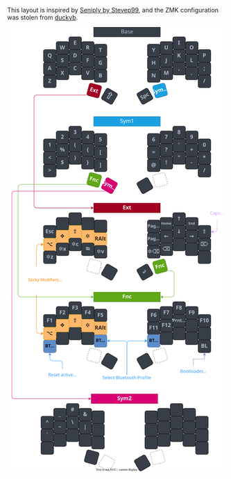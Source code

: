This layout is inspired by [Seniply by Stevep99](https://stevep99.github.io/seniply/), and the ZMK configuration was stolen from [duckyb](https://github.com/duckyb/zmk-sweep).

<div align="center">
  
  ![sweep-layout](.github/sweep_layout.svg)

</div>
